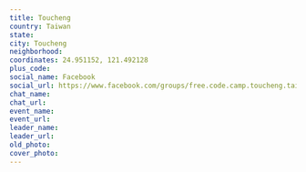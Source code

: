 ```yaml
---
title: Toucheng
country: Taiwan
state: 
city: Toucheng
neighborhood: 
coordinates: 24.951152, 121.492128
plus_code:
social_name: Facebook
social_url: https://www.facebook.com/groups/free.code.camp.toucheng.taiwan
chat_name:
chat_url:
event_name:
event_url:
leader_name:
leader_url:
old_photo: 
cover_photo:
---
```

